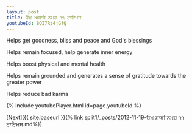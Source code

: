 ```yaml
---
layout: post
title: ਓਮ ਅਸਾਥੇ ਨਮਹ ੧੧ ਟਾਇਮਸ
youtubeId: 8OI7Rt4jGfQ
---
```

 
 
Helps get goodness, bliss and peace and God's blessings
 
Helps remain focused, help generate inner energy 
 
Helps boost physical and mental health 
 
Helps remain grounded and generates a sense of gratitude towards the greater power 
 
Helps reduce bad karma
 
 
 
 


{% include youtubePlayer.html id=page.youtubeId %}
 
[Next]({{ site.baseurl }}{% link  split1/_posts/2012-11-19-ਓਮ ਸਾਥੀ ਨਮਹ ੧੧ ਟਾਇਮਸ.md%})
 
